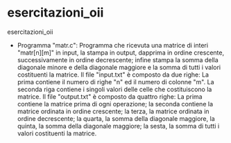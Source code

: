 # esercitazioni_oii

esercitazioni_oii

- Programma "matr.c": Programma che ricevuta una matrice di interi "matr[n][m]" in input, la stampa in output, dapprima in ordine crescente, successivamente in ordine decrescente; 
   infine stampa la somma della diagonale minore e della diagonale maggiore e la somma di tutti i valori costituenti la matrice.
	Il file "input.txt" è composto da due righe: La prima contiene il numero di righe "n" ed il numero di colonne "m". La seconda riga contiene i singoli valori delle celle 
	che costituiscono la matrice.
	Il file "output.txt" è composto da quattro righe: La prima contiene la matrice prima di ogni operazione; la seconda contiene la matrice ordinata in ordine crescente; la terza, la matrice
	ordinata in ordine decrescente; la quarta, la somma della diagonale maggiore, la quinta, la somma della diagonale maggiore; la sesta, la somma di tutti i valori costituenti la matrice.